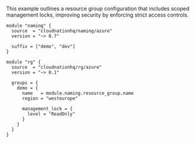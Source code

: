 This example outlines a resource group configuration that includes scoped management locks, improving security by enforcing strict access controls.

```hcl
module "naming" {
  source  = "cloudnationhq/naming/azure"
  version = "~> 0.7"

  suffix = ["demo", "dev"]
}

module "rg" {
  source  = "cloudnationhq/rg/azure"
  version = "~> 0.1"

  groups = {
    demo = {
      name   = module.naming.resource_group.name
      region = "westeurope"

      management_lock = {
        level = "ReadOnly"
      }
    }
  }
}
```
